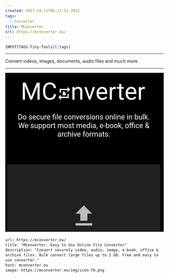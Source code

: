 ```yaml
---
created: 2021-10-11T06:27:51.391Z
tags: 
  - Converter
title: MConverter
url: https://mconverter.eu/
---
```

```meta-bind
INPUT[TAGS-Tiny-Tools][:tags]
```

___
Convert videos, images, documents, audio files and much more.
___

![](_attachments/mconverter.jpg)

```cardlink
url: https://mconverter.eu/
title: "MConverter: Easy to Use Online File Converter"
description: "Convert securely video, audio, image, e-book, office & archive files. Bulk convert large files up to 2 GB. Free and easy to use converter."
host: mconverter.eu
image: https://mconverter.eu/img/icon-fb.png
```
